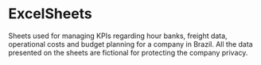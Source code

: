 # ExcelSheets
Sheets used for managing KPIs regarding hour banks, freight data, operational costs and budget planning for a company in Brazil.
All the data presented on the sheets are fictional for protecting the company privacy.
